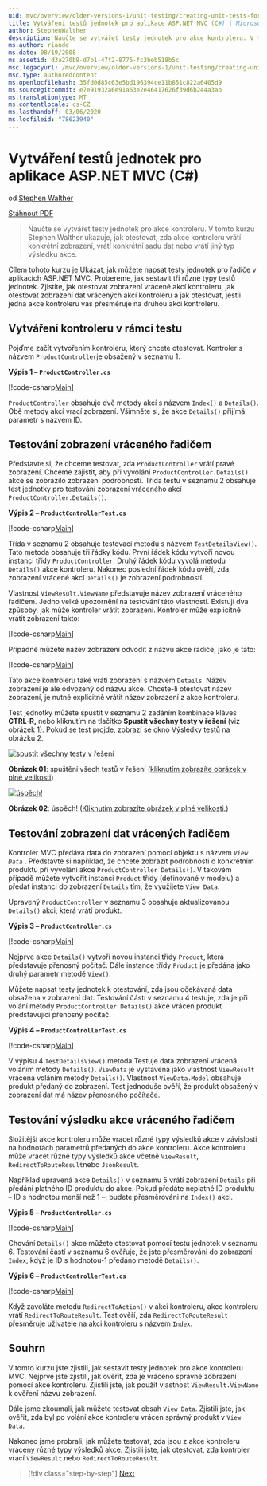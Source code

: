 ```yaml
---
uid: mvc/overview/older-versions-1/unit-testing/creating-unit-tests-for-asp-net-mvc-applications-cs
title: Vytváření testů jednotek pro aplikace ASP.NET MVC (C#) | Microsoft Docs
author: StephenWalther
description: Naučte se vytvářet testy jednotek pro akce kontroleru. V tomto kurzu Stephen Walther ukazuje, jak otestovat, zda akce kontroleru vrátí Parti...
ms.author: riande
ms.date: 08/19/2008
ms.assetid: d3a270b9-d7b1-47f2-8775-fc3beb518b5c
msc.legacyurl: /mvc/overview/older-versions-1/unit-testing/creating-unit-tests-for-asp-net-mvc-applications-cs
msc.type: authoredcontent
ms.openlocfilehash: 35fd0d85c63e5bd196394ce11b851c822a6405d9
ms.sourcegitcommit: e7e91932a6e91a63e2e46417626f39d6b244a3ab
ms.translationtype: MT
ms.contentlocale: cs-CZ
ms.lasthandoff: 03/06/2020
ms.locfileid: "78623940"
---
```

# <a name="creating-unit-tests-for-aspnet-mvc-applications-c"></a>Vytváření testů jednotek pro aplikace ASP.NET MVC (C#)

od [Stephen Walther](https://github.com/StephenWalther)

[Stáhnout PDF](https://download.microsoft.com/download/8/4/8/84843d8d-1575-426c-bcb5-9d0c42e51416/ASPNET_MVC_Tutorial_07_CS.pdf)

> Naučte se vytvářet testy jednotek pro akce kontroleru. V tomto kurzu Stephen Walther ukazuje, jak otestovat, zda akce kontroleru vrátí konkrétní zobrazení, vrátí konkrétní sadu dat nebo vrátí jiný typ výsledku akce.

Cílem tohoto kurzu je Ukázat, jak můžete napsat testy jednotek pro řadiče v aplikacích ASP.NET MVC. Probereme, jak sestavit tři různé typy testů jednotek. Zjistíte, jak otestovat zobrazení vrácené akcí kontroleru, jak otestovat zobrazení dat vrácených akcí kontroleru a jak otestovat, jestli jedna akce kontroleru vás přesměruje na druhou akci kontroleru.

## <a name="creating-the-controller-under-test"></a>Vytváření kontroleru v rámci testu

Pojďme začít vytvořením kontroleru, který chcete otestovat. Kontroler s názvem `ProductController`je obsažený v seznamu 1.

**Výpis 1 – `ProductController.cs`**

[!code-csharp[Main](creating-unit-tests-for-asp-net-mvc-applications-cs/samples/sample1.cs)]

`ProductController` obsahuje dvě metody akcí s názvem `Index()` a `Details()`. Obě metody akcí vrací zobrazení. Všimněte si, že akce `Details()` přijímá parametr s názvem ID.

## <a name="testing-the-view-returned-by-a-controller"></a>Testování zobrazení vráceného řadičem

Představte si, že chceme testovat, zda `ProductController` vrátí pravé zobrazení. Chceme zajistit, aby při vyvolání `ProductController.Details()` akce se zobrazilo zobrazení podrobností. Třída testu v seznamu 2 obsahuje test jednotky pro testování zobrazení vráceného akcí `ProductController.Details()`.

**Výpis 2 – `ProductControllerTest.cs`**

[!code-csharp[Main](creating-unit-tests-for-asp-net-mvc-applications-cs/samples/sample2.cs)]

Třída v seznamu 2 obsahuje testovací metodu s názvem `TestDetailsView()`. Tato metoda obsahuje tři řádky kódu. První řádek kódu vytvoří novou instanci třídy `ProductController`. Druhý řádek kódu vyvolá metodu `Details()` akce kontroleru. Nakonec poslední řádek kódu ověří, zda zobrazení vrácené akcí `Details()` je zobrazení podrobností.

Vlastnost `ViewResult.ViewName` představuje název zobrazení vráceného řadičem. Jedno velké upozornění na testování této vlastnosti. Existují dva způsoby, jak může kontroler vrátit zobrazení. Kontroler může explicitně vrátit zobrazení takto:

[!code-csharp[Main](creating-unit-tests-for-asp-net-mvc-applications-cs/samples/sample3.cs)]

Případně můžete název zobrazení odvodit z názvu akce řadiče, jako je tato:

[!code-csharp[Main](creating-unit-tests-for-asp-net-mvc-applications-cs/samples/sample4.cs)]

Tato akce kontroleru také vrátí zobrazení s názvem `Details`. Název zobrazení je ale odvozený od názvu akce. Chcete-li otestovat název zobrazení, je nutné explicitně vrátit název zobrazení z akce kontroleru.

Test jednotky můžete spustit v seznamu 2 zadáním kombinace kláves **CTRL-R,** nebo kliknutím na tlačítko **Spustit všechny testy v řešení** (viz obrázek 1). Pokud se test projde, zobrazí se okno Výsledky testů na obrázku 2.

[![spustit všechny testy v řešení](creating-unit-tests-for-asp-net-mvc-applications-cs/_static/image2.png)](creating-unit-tests-for-asp-net-mvc-applications-cs/_static/image1.png)

**Obrázek 01**: spuštění všech testů v řešení ([kliknutím zobrazíte obrázek v plné velikosti](creating-unit-tests-for-asp-net-mvc-applications-cs/_static/image3.png))

[![úspěch!](creating-unit-tests-for-asp-net-mvc-applications-cs/_static/image5.png)](creating-unit-tests-for-asp-net-mvc-applications-cs/_static/image4.png)

**Obrázek 02**: úspěch! ([Kliknutím zobrazíte obrázek v plné velikosti.](creating-unit-tests-for-asp-net-mvc-applications-cs/_static/image6.png))

## <a name="testing-the-view-data-returned-by-a-controller"></a>Testování zobrazení dat vrácených řadičem

Kontroler MVC předává data do zobrazení pomocí objektu s názvem *`View Data`* . Představte si například, že chcete zobrazit podrobnosti o konkrétním produktu při vyvolání akce `ProductController Details()`. V takovém případě můžete vytvořit instanci `Product` třídy (definované v modelu) a předat instanci do zobrazení `Details` tím, že využijete `View Data`.

Upravený `ProductController` v seznamu 3 obsahuje aktualizovanou `Details()` akci, která vrátí produkt.

**Výpis 3 – `ProductController.cs`**

[!code-csharp[Main](creating-unit-tests-for-asp-net-mvc-applications-cs/samples/sample5.cs)]

Nejprve akce `Details()` vytvoří novou instanci třídy `Product`, která představuje přenosný počítač. Dále instance třídy `Product` je předána jako druhý parametr metodě `View()`.

Můžete napsat testy jednotek k otestování, zda jsou očekávaná data obsažena v zobrazení dat. Testování částí v seznamu 4 testuje, zda je při volání metody `ProductController Details()` akce vrácen produkt představující přenosný počítač.

**Výpis 4 – `ProductControllerTest.cs`**

[!code-csharp[Main](creating-unit-tests-for-asp-net-mvc-applications-cs/samples/sample6.cs)]

V výpisu 4 `TestDetailsView()` metoda Testuje data zobrazení vrácená voláním metody `Details()`. `ViewData` je vystavena jako vlastnost `ViewResult` vrácená voláním metody `Details()`. Vlastnost `ViewData.Model` obsahuje produkt předaný do zobrazení. Test jednoduše ověří, že produkt obsažený v zobrazení dat má název přenosného počítače.

## <a name="testing-the-action-result-returned-by-a-controller"></a>Testování výsledku akce vráceného řadičem

Složitější akce kontroleru může vracet různé typy výsledků akce v závislosti na hodnotách parametrů předaných do akce kontroleru. Akce kontroleru může vracet různé typy výsledků akce včetně `ViewResult`, `RedirectToRouteResult`nebo `JsonResult`.

Například upravená akce `Details()` v seznamu 5 vrátí zobrazení `Details` při předání platného ID produktu do akce. Pokud předáte neplatné ID produktu – ID s hodnotou menší než 1 –, budete přesměrováni na `Index()` akci.

**Výpis 5 – `ProductController.cs`**

[!code-csharp[Main](creating-unit-tests-for-asp-net-mvc-applications-cs/samples/sample7.cs)]

Chování `Details()` akce můžete otestovat pomocí testu jednotek v seznamu 6. Testování částí v seznamu 6 ověřuje, že jste přesměrováni do zobrazení `Index`, když je ID s hodnotou-1 předáno metodě `Details()`.

**Výpis 6 – `ProductControllerTest.cs`**

[!code-csharp[Main](creating-unit-tests-for-asp-net-mvc-applications-cs/samples/sample8.cs)]

Když zavoláte metodu `RedirectToAction()` v akci kontroleru, akce kontroleru vrátí `RedirectToRouteResult`. Test ověří, zda `RedirectToRouteResult` přesměruje uživatele na akci kontroleru s názvem `Index`.

## <a name="summary"></a>Souhrn

V tomto kurzu jste zjistili, jak sestavit testy jednotek pro akce kontroleru MVC. Nejprve jste zjistili, jak ověřit, zda je vráceno správné zobrazení pomocí akce kontroleru. Zjistili jste, jak použít vlastnost `ViewResult.ViewName` k ověření názvu zobrazení.

Dále jsme zkoumali, jak můžete testovat obsah `View Data`. Zjistili jste, jak ověřit, zda byl po volání akce kontroleru vrácen správný produkt v `View Data`.

Nakonec jsme probrali, jak můžete testovat, zda jsou z akce kontroleru vráceny různé typy výsledků akce. Zjistili jste, jak otestovat, zda kontroler vrací `ViewResult` nebo `RedirectToRouteResult`.

> [!div class="step-by-step"]
> [Next](creating-unit-tests-for-asp-net-mvc-applications-vb.md)
